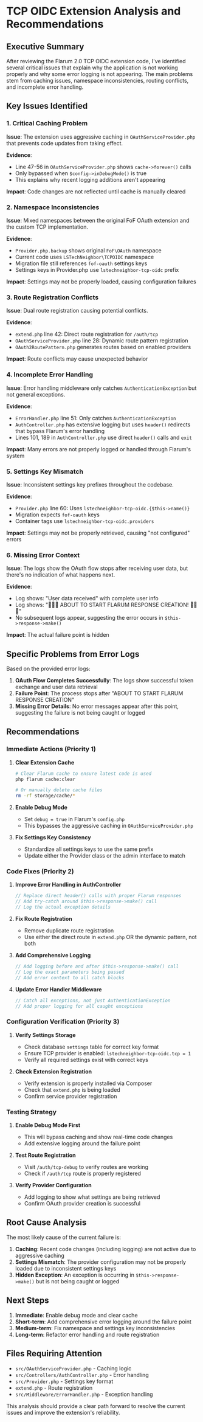 # TCP OIDC Extension Analysis and Recommendations

## Executive Summary

After reviewing the Flarum 2.0 TCP OIDC extension code, I've identified several critical issues that explain why the application is not working properly and why some error logging is not appearing. The main problems stem from caching issues, namespace inconsistencies, routing conflicts, and incomplete error handling.

## Key Issues Identified

### 1. **Critical Caching Problem**

**Issue**: The extension uses aggressive caching in `OAuthServiceProvider.php` that prevents code updates from taking effect.

**Evidence**:
- Line 47-56 in `OAuthServiceProvider.php` shows `cache->forever()` calls
- Only bypassed when `$config->inDebugMode()` is true
- This explains why recent logging additions aren't appearing

**Impact**: Code changes are not reflected until cache is manually cleared

### 2. **Namespace Inconsistencies**

**Issue**: Mixed namespaces between the original FoF OAuth extension and the custom TCP implementation.

**Evidence**:
- `Provider.php.backup` shows original `FoF\OAuth` namespace
- Current code uses `LSTechNeighbor\TCPOIDC` namespace
- Migration file still references `fof-oauth` settings keys
- Settings keys in Provider.php use `lstechneighbor-tcp-oidc` prefix

**Impact**: Settings may not be properly loaded, causing configuration failures

### 3. **Route Registration Conflicts**

**Issue**: Dual route registration causing potential conflicts.

**Evidence**:
- `extend.php` line 42: Direct route registration for `/auth/tcp`
- `OAuthServiceProvider.php` line 28: Dynamic route pattern registration
- `OAuth2RoutePattern.php` generates routes based on enabled providers

**Impact**: Route conflicts may cause unexpected behavior

### 4. **Incomplete Error Handling**

**Issue**: Error handling middleware only catches `AuthenticationException` but not general exceptions.

**Evidence**:
- `ErrorHandler.php` line 51: Only catches `AuthenticationException`
- `AuthController.php` has extensive logging but uses `header()` redirects that bypass Flarum's error handling
- Lines 101, 189 in `AuthController.php` use direct `header()` calls and `exit`

**Impact**: Many errors are not properly logged or handled through Flarum's system

### 5. **Settings Key Mismatch**

**Issue**: Inconsistent settings key prefixes throughout the codebase.

**Evidence**:
- `Provider.php` line 60: Uses `lstechneighbor-tcp-oidc.{$this->name()}`
- Migration expects `fof-oauth` keys
- Container tags use `lstechneighbor-tcp-oidc.providers`

**Impact**: Settings may not be properly retrieved, causing "not configured" errors

### 6. **Missing Error Context**

**Issue**: The logs show the OAuth flow stops after receiving user data, but there's no indication of what happens next.

**Evidence**:
- Log shows: "User data received" with complete user info
- Log shows: "🎯🎯🎯 ABOUT TO START FLARUM RESPONSE CREATION! 🎯🎯🎯"
- No subsequent logs appear, suggesting the error occurs in `$this->response->make()`

**Impact**: The actual failure point is hidden

## Specific Problems from Error Logs

Based on the provided error logs:

1. **OAuth Flow Completes Successfully**: The logs show successful token exchange and user data retrieval
2. **Failure Point**: The process stops after "ABOUT TO START FLARUM RESPONSE CREATION"
3. **Missing Error Details**: No error messages appear after this point, suggesting the failure is not being caught or logged

## Recommendations

### Immediate Actions (Priority 1)

1. **Clear Extension Cache**
   ```bash
   # Clear Flarum cache to ensure latest code is used
   php flarum cache:clear
   
   # Or manually delete cache files
   rm -rf storage/cache/*
   ```

2. **Enable Debug Mode**
   - Set `debug = true` in Flarum's `config.php`
   - This bypasses the aggressive caching in `OAuthServiceProvider.php`

3. **Fix Settings Key Consistency**
   - Standardize all settings keys to use the same prefix
   - Update either the Provider class or the admin interface to match

### Code Fixes (Priority 2)

1. **Improve Error Handling in AuthController**
   ```php
   // Replace direct header() calls with proper Flarum responses
   // Add try-catch around $this->response->make() call
   // Log the actual exception details
   ```

2. **Fix Route Registration**
   - Remove duplicate route registration
   - Use either the direct route in `extend.php` OR the dynamic pattern, not both

3. **Add Comprehensive Logging**
   ```php
   // Add logging before and after $this->response->make() call
   // Log the exact parameters being passed
   // Add error context to all catch blocks
   ```

4. **Update Error Handler Middleware**
   ```php
   // Catch all exceptions, not just AuthenticationException
   // Add proper logging for all caught exceptions
   ```

### Configuration Verification (Priority 3)

1. **Verify Settings Storage**
   - Check database `settings` table for correct key format
   - Ensure TCP provider is enabled: `lstechneighbor-tcp-oidc.tcp = 1`
   - Verify all required settings exist with correct keys

2. **Check Extension Registration**
   - Verify extension is properly installed via Composer
   - Check that `extend.php` is being loaded
   - Confirm service provider registration

### Testing Strategy

1. **Enable Debug Mode First**
   - This will bypass caching and show real-time code changes
   - Add extensive logging around the failure point

2. **Test Route Registration**
   - Visit `/auth/tcp-debug` to verify routes are working
   - Check if `/auth/tcp` route is properly registered

3. **Verify Provider Configuration**
   - Add logging to show what settings are being retrieved
   - Confirm OAuth provider creation is successful

## Root Cause Analysis

The most likely cause of the current failure is:

1. **Caching**: Recent code changes (including logging) are not active due to aggressive caching
2. **Settings Mismatch**: The provider configuration may not be properly loaded due to inconsistent settings keys
3. **Hidden Exception**: An exception is occurring in `$this->response->make()` but is not being caught or logged

## Next Steps

1. **Immediate**: Enable debug mode and clear cache
2. **Short-term**: Add comprehensive error logging around the failure point
3. **Medium-term**: Fix namespace and settings key inconsistencies
4. **Long-term**: Refactor error handling and route registration

## Files Requiring Attention

- `src/OAuthServiceProvider.php` - Caching logic
- `src/Controllers/AuthController.php` - Error handling
- `src/Provider.php` - Settings key format
- `extend.php` - Route registration
- `src/Middleware/ErrorHandler.php` - Exception handling

This analysis should provide a clear path forward to resolve the current issues and improve the extension's reliability.